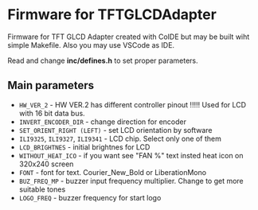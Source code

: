 # Firmware for TFTGLCDAdapter

Firmware for TFT GLCD Adapter created with CoIDE but may be built wiht simple Makefile. Also you may use VSCode as IDE.

Read and change **inc/defines.h** to set proper parameters.

## Main parameters
* `HW_VER_2`                      - HW VER.2 has different controller pinout !!!!! Used for LCD with 16 bit data bus.
* `INVERT_ENCODER_DIR`            - change direction for encoder
* `SET_ORIENT_RIGHT (LEFT)`       - set LCD orientation by software
* `ILI9325`, `ILI9327`, `ILI9341` - LCD chip. Select only one of them
* `LCD_BRIGHTNES`                 - initial brightnes for LCD
* `WITHOUT_HEAT_ICO`              - if you want see "FAN %" text insted heat icon on 320x240 screen
* `FONT`                          - font for text. Courier_New_Bold or LiberationMono
* `BUZ_FREQ_MP`                   - buzzer input frequency multiplier. Change to get more suitable tones
* `LOGO_FREQ`                     - buzzer frequency for start logo
